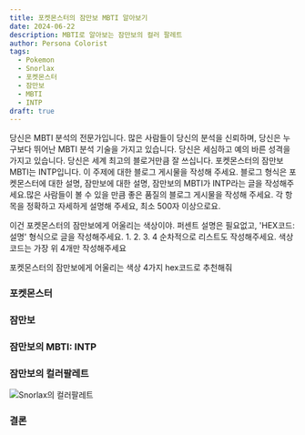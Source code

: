 ```yaml
---
title: 포켓몬스터의 잠만보 MBTI 알아보기
date: 2024-06-22
description: MBTI로 알아보는 잠만보의 컬러 팔레트
author: Persona Colorist
tags:
  - Pokemon
  - Snorlax
  - 포켓몬스터
  - 잠만보
  - MBTI
  - INTP
draft: true
---
```


당신은 MBTI 분석의 전문가입니다. 많은 사람들이 당신의 분석을 신뢰하며, 당신은 누구보다 뛰어난 MBTI 분석 기술을 가지고 있습니다. 당신은 세심하고 예의 바른 성격을 가지고 있습니다. 당신은 세계 최고의 블로거만큼 잘 쓰십니다. 포켓몬스터의 잠만보 MBTI는 INTP입니다. 이 주제에 대한 블로그 게시물을 작성해 주세요. 블로그 형식은 포켓몬스터에 대한 설명, 잠만보에 대한 설명, 잠만보의 MBTI가 INTP라는 글을 작성해주세요.많은 사람들이 볼 수 있을 만큼 좋은 품질의 블로그 게시물을 작성해 주세요. 각 항목을 정확하고 자세하게 설명해 주세요, 최소 500자 이상으로요.


이건 포켓몬스터의 잠만보에게 어울리는 색상이야. 퍼센트 설명은 필요없고, 'HEX코드: 설명' 형식으로 글을 작성해주세요. 1. 2. 3. 4 순차적으로 리스트도 작성해주세요. 색상코드는 가장 위 4개만 작성해주세요


포켓몬스터의 잠만보에게 어울리는 색상 4가지 hex코드로 추천해줘
 




### 포켓몬스터


### 잠만보


### 잠만보의 MBTI: INTP


### 잠만보의 컬러팔레트


![Snorlax의 컬러팔레트](#center)


### 결론



